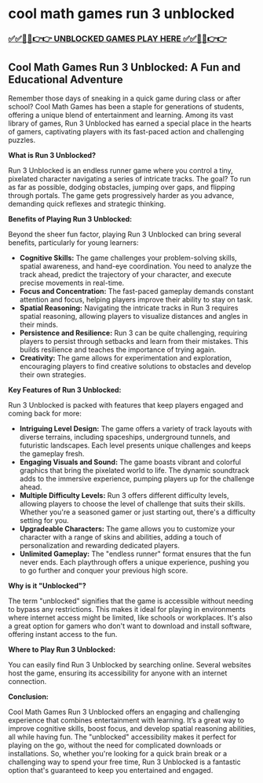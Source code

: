 # cool math games run 3 unblocked

### [✅✅🔴🔴👉👉 UNBLOCKED GAMES PLAY HERE ✅✅🔴🔴👉👉](https://topstoryindia.com)

## Cool Math Games Run 3 Unblocked: A Fun and Educational Adventure

Remember those days of sneaking in a quick game during class or after school? Cool Math Games has been a staple for generations of students, offering a unique blend of entertainment and learning. Among its vast library of games, Run 3 Unblocked has earned a special place in the hearts of gamers, captivating players with its fast-paced action and challenging puzzles. 

**What is Run 3 Unblocked?**

Run 3 Unblocked is an endless runner game where you control a tiny, pixelated character navigating a series of intricate tracks. The goal? To run as far as possible, dodging obstacles, jumping over gaps, and flipping through portals.  The game gets progressively harder as you advance, demanding quick reflexes and strategic thinking.

**Benefits of Playing Run 3 Unblocked:**

Beyond the sheer fun factor, playing Run 3 Unblocked can bring several benefits, particularly for young learners:

* **Cognitive Skills:** The game challenges your problem-solving skills, spatial awareness, and hand-eye coordination. You need to analyze the track ahead, predict the trajectory of your character, and execute precise movements in real-time.
* **Focus and Concentration:** The fast-paced gameplay demands constant attention and focus, helping players improve their ability to stay on task.
* **Spatial Reasoning:** Navigating the intricate tracks in Run 3 requires spatial reasoning, allowing players to visualize distances and angles in their minds.
* **Persistence and Resilience:** Run 3 can be quite challenging, requiring players to persist through setbacks and learn from their mistakes. This builds resilience and teaches the importance of trying again.
* **Creativity:** The game allows for experimentation and exploration, encouraging players to find creative solutions to obstacles and develop their own strategies. 

**Key Features of Run 3 Unblocked:**

Run 3 Unblocked is packed with features that keep players engaged and coming back for more:

* **Intriguing Level Design:** The game offers a variety of track layouts with diverse terrains, including spaceships, underground tunnels, and futuristic landscapes. Each level presents unique challenges and keeps the gameplay fresh.
* **Engaging Visuals and Sound:** The game boasts vibrant and colorful graphics that bring the pixelated world to life. The dynamic soundtrack adds to the immersive experience, pumping players up for the challenge ahead.
* **Multiple Difficulty Levels:** Run 3 offers different difficulty levels, allowing players to choose the level of challenge that suits their skills. Whether you're a seasoned gamer or just starting out, there's a difficulty setting for you.
* **Upgradeable Characters:** The game allows you to customize your character with a range of skins and abilities, adding a touch of personalization and rewarding dedicated players.
* **Unlimited Gameplay:** The "endless runner" format ensures that the fun never ends. Each playthrough offers a unique experience, pushing you to go further and conquer your previous high score.

**Why is it "Unblocked"?**

The term "unblocked" signifies that the game is accessible without needing to bypass any restrictions. This makes it ideal for playing in environments where internet access might be limited, like schools or workplaces. It's also a great option for gamers who don't want to download and install software, offering instant access to the fun.

**Where to Play Run 3 Unblocked:**

You can easily find Run 3 Unblocked by searching online. Several websites host the game, ensuring its accessibility for anyone with an internet connection.  

**Conclusion:**

Cool Math Games Run 3 Unblocked offers an engaging and challenging experience that combines entertainment with learning. It’s a great way to improve cognitive skills, boost focus, and develop spatial reasoning abilities, all while having fun. The "unblocked" accessibility makes it perfect for playing on the go, without the need for complicated downloads or installations. So, whether you're looking for a quick brain break or a challenging way to spend your free time, Run 3 Unblocked is a fantastic option that's guaranteed to keep you entertained and engaged. 
